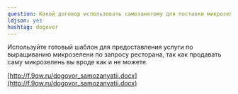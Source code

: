 ```yaml
---
question: Какой договор использовать самозанятому для поставки микрозелени в ресторан?
ldjson: yes 
hashtag: dogovor
---
```

Используйте готовый шаблон для предоставления услуги по выращиванию микрозелени по запросу ресторана, так как продавать саму микрозелень вы вроде как и не можете.

[http://f.9qw.ru/dogovor_samozanyatii.docx](http://f.9qw.ru/dogovor_samozanyatii.docx)
